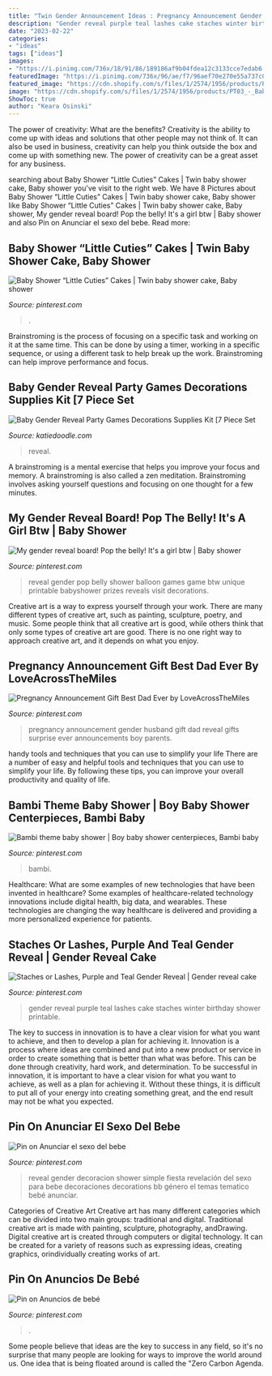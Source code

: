 ```yaml
---
title: "Twin Gender Announcement Ideas : Pregnancy Announcement Gender Husband Gift Dad Reveal Gifts Surprise Ever Announcements Boy Parents"
description: "Gender reveal purple teal lashes cake staches winter birthday shower printable"
date: "2023-02-22"
categories:
- "ideas"
tags: ["ideas"]
images:
- "https://i.pinimg.com/736x/18/91/86/189186af9b04fdea12c3133cce7edab6.jpg"
featuredImage: "https://i.pinimg.com/736x/96/ae/f7/96aef70e270e55a737c0c4ad21def4cd.jpg"
featured_image: "https://cdn.shopify.com/s/files/1/2574/1956/products/PT03_-_Baby_Gender_Reveal_Decorations_Games_c8cc1e12-09b7-44fd-a6f3-ecfdaecf77dd_1200x1200.jpg?v=1575392976"
image: "https://cdn.shopify.com/s/files/1/2574/1956/products/PT03_-_Baby_Gender_Reveal_Decorations_Games_c8cc1e12-09b7-44fd-a6f3-ecfdaecf77dd_1200x1200.jpg?v=1575392976"
ShowToc: true
author: "Keara Osinski"
---
```



The power of creativity: What are the benefits?
Creativity is the ability to come up with ideas and solutions that other people may not think of. It can also be used in business, creativity can help you think outside the box and come up with something new. The power of creativity can be a great asset for any business.

	

		
searching about Baby Shower “Little Cuties” Cakes | Twin baby shower cake, Baby shower you've visit to the right web. We have 8 Pictures about Baby Shower “Little Cuties” Cakes | Twin baby shower cake, Baby shower like Baby Shower “Little Cuties” Cakes | Twin baby shower cake, Baby shower, My gender reveal board! Pop the belly! It&#039;s a girl btw | Baby shower and also Pin on Anunciar el sexo del bebe. Read more:
		
    
## Baby Shower “Little Cuties” Cakes | Twin Baby Shower Cake, Baby Shower

<img loading=lazy src="https://i.pinimg.com/736x/94/b4/a2/94b4a268df44cc8bbd64b624174d7cef.jpg" onerror="this.onerror=null;this.src='https://tse2.mm.bing.net/th?id=OIP.xTi7Ug_Vr58Lry5hOEcA_AHaJ3&amp;pid=15.1';" alt="Baby Shower “Little Cuties” Cakes | Twin baby shower cake, Baby shower">

_Source: pinterest.com_

>. 

	

Brainstroming is the process of focusing on a specific task and working on it at the same time. This can be done by using a timer, working in a specific sequence, or using a different task to help break up the work. Brainstroming can help improve performance and focus.

    
## Baby Gender Reveal Party Games Decorations Supplies Kit [7 Piece Set

<img loading=lazy src="https://cdn.shopify.com/s/files/1/2574/1956/products/PT03_-_Baby_Gender_Reveal_Decorations_Games_c8cc1e12-09b7-44fd-a6f3-ecfdaecf77dd_1200x1200.jpg?v=1575392976" onerror="this.onerror=null;this.src='https://tse1.mm.bing.net/th?id=OIP.tpI4iSxlF05HbkIGxCybMAHaHa&amp;pid=15.1';" alt="Baby Gender Reveal Party Games Decorations Supplies Kit [7 Piece Set">

_Source: katiedoodle.com_

>reveal. 

	

A brainstroming is a mental exercise that helps you improve your focus and memory. A brainstroming is also called a zen meditation. Brainstroming involves asking yourself questions and focusing on one thought for a few minutes.

    
## My Gender Reveal Board! Pop The Belly! It&#039;s A Girl Btw | Baby Shower

<img loading=lazy src="https://i.pinimg.com/736x/c1/7e/f5/c17ef5a4888085e9297d340dd835adbd--pop-the-belly-gender-reveal-gender-party.jpg" onerror="this.onerror=null;this.src='https://tse3.mm.bing.net/th?id=OIP.jAlmLkgNPtcL0dGRkN88VQDCFA&amp;pid=15.1';" alt="My gender reveal board! Pop the belly! It&#039;s a girl btw | Baby shower">

_Source: pinterest.com_

>reveal gender pop belly shower balloon games game btw unique printable babyshower prizes reveals visit decorations. 

	

Creative art is a way to express yourself through your work. There are many different types of creative art, such as painting, sculpture, poetry, and music. Some people think that all creative art is good, while others think that only some types of creative art are good. There is no one right way to approach creative art, and it depends on what you enjoy.

    
## Pregnancy Announcement Gift Best Dad Ever By LoveAcrossTheMiles

<img loading=lazy src="https://i.pinimg.com/736x/08/71/94/087194932449286afb84b8ad9111d986--pregnancy-announcement-gifts-gender-announcements.jpg?b=t" onerror="this.onerror=null;this.src='https://tse4.mm.bing.net/th?id=OIP.LTF26kjNx41q__uaM2pyUgHaIR&amp;pid=15.1';" alt="Pregnancy Announcement Gift Best Dad Ever by LoveAcrossTheMiles">

_Source: pinterest.com_

>pregnancy announcement gender husband gift dad reveal gifts surprise ever announcements boy parents. 

	

handy tools and techniques that you can use to simplify your life
There are a number of easy and helpful tools and techniques that you can use to simplify your life. By following these tips, you can improve your overall productivity and quality of life.

    
## Bambi Theme Baby Shower | Boy Baby Shower Centerpieces, Bambi Baby

<img loading=lazy src="https://i.pinimg.com/736x/1c/b6/2e/1cb62e3d7822bc324dfc365306e6e4f7.jpg" onerror="this.onerror=null;this.src='https://tse2.mm.bing.net/th?id=OIP.DPrKLTmBpvzp8NK9McmcvwHaK3&amp;pid=15.1';" alt="Bambi theme baby shower | Boy baby shower centerpieces, Bambi baby">

_Source: pinterest.com_

>bambi. 

	

Healthcare: What are some examples of new technologies that have been invented in healthcare?
Some examples of healthcare-related technology innovations include digital health, big data, and wearables. These technologies are changing the way healthcare is delivered and providing a more personalized experience for patients.

    
## Staches Or Lashes, Purple And Teal Gender Reveal | Gender Reveal Cake

<img loading=lazy src="https://i.pinimg.com/736x/96/ae/f7/96aef70e270e55a737c0c4ad21def4cd.jpg" onerror="this.onerror=null;this.src='https://tse1.mm.bing.net/th?id=OIP.0z56XxVwW91awatHGVM5TwDYEg&amp;pid=15.1';" alt="Staches or Lashes, Purple and Teal Gender Reveal | Gender reveal cake">

_Source: pinterest.com_

>gender reveal purple teal lashes cake staches winter birthday shower printable. 

	

The key to success in innovation is to have a clear vision for what you want to achieve, and then to develop a plan for achieving it.
Innovation is a process where ideas are combined and put into a new product or service in order to create something that is better than what was before. This can be done through creativity, hard work, and determination. To be successful in innovation, it is important to have a clear vision for what you want to achieve, as well as a plan for achieving it. Without these things, it is difficult to put all of your energy into creating something great, and the end result may not be what you expected.

    
## Pin On Anunciar El Sexo Del Bebe

<img loading=lazy src="https://i.pinimg.com/736x/4d/5b/bb/4d5bbb096ff32c6510324dde681885f0.jpg" onerror="this.onerror=null;this.src='https://tse4.mm.bing.net/th?id=OIP.HzhIa5XRPznRdrnwbCThmQHaJ3&amp;pid=15.1';" alt="Pin on Anunciar el sexo del bebe">

_Source: pinterest.com_

>reveal gender decoracion shower simple fiesta revelación del sexo para bebe decoraciones decorations bb género el temas tematico bebé anunciar. 

	

Categories of Creative Art
Creative art has many different categories which can be divided into two main groups: traditional and digital. Traditional creative art is made with painting, sculpture, photography, andDrawing. Digital creative art is created through computers or digital technology. It can be created for a variety of reasons such as expressing ideas, creating graphics, orindividually creating works of art.

    
## Pin On Anuncios De Bebé

<img loading=lazy src="https://i.pinimg.com/736x/18/91/86/189186af9b04fdea12c3133cce7edab6.jpg" onerror="this.onerror=null;this.src='https://tse3.mm.bing.net/th?id=OIP.UKxGAqAzL1PJ8mG-lh37eQHaHa&amp;pid=15.1';" alt="Pin on Anuncios de bebé">

_Source: pinterest.com_

>. 

	

Some people believe that ideas are the key to success in any field, so it's no surprise that many people are looking for ways to improve the world around us. One idea that is being floated around is called the "Zero Carbon Agenda.

